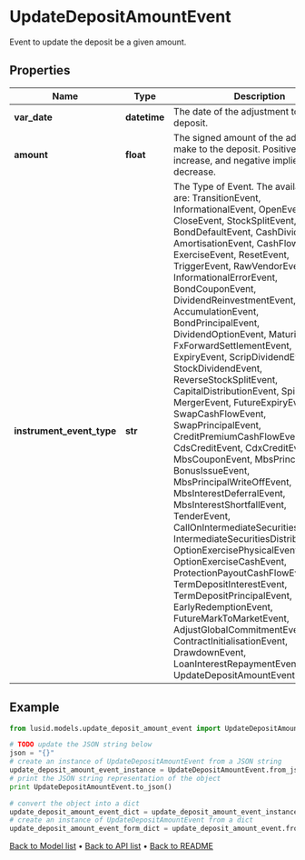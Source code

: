# UpdateDepositAmountEvent

Event to update the deposit be a given amount.

## Properties
Name | Type | Description | Notes
------------ | ------------- | ------------- | -------------
**var_date** | **datetime** | The date of the adjustment to the deposit. | 
**amount** | **float** | The signed amount of the adjustment to make to the deposit. Positive implies an increase, and negative implies a decrease. | 
**instrument_event_type** | **str** | The Type of Event. The available values are: TransitionEvent, InformationalEvent, OpenEvent, CloseEvent, StockSplitEvent, BondDefaultEvent, CashDividendEvent, AmortisationEvent, CashFlowEvent, ExerciseEvent, ResetEvent, TriggerEvent, RawVendorEvent, InformationalErrorEvent, BondCouponEvent, DividendReinvestmentEvent, AccumulationEvent, BondPrincipalEvent, DividendOptionEvent, MaturityEvent, FxForwardSettlementEvent, ExpiryEvent, ScripDividendEvent, StockDividendEvent, ReverseStockSplitEvent, CapitalDistributionEvent, SpinOffEvent, MergerEvent, FutureExpiryEvent, SwapCashFlowEvent, SwapPrincipalEvent, CreditPremiumCashFlowEvent, CdsCreditEvent, CdxCreditEvent, MbsCouponEvent, MbsPrincipalEvent, BonusIssueEvent, MbsPrincipalWriteOffEvent, MbsInterestDeferralEvent, MbsInterestShortfallEvent, TenderEvent, CallOnIntermediateSecuritiesEvent, IntermediateSecuritiesDistributionEvent, OptionExercisePhysicalEvent, OptionExerciseCashEvent, ProtectionPayoutCashFlowEvent, TermDepositInterestEvent, TermDepositPrincipalEvent, EarlyRedemptionEvent, FutureMarkToMarketEvent, AdjustGlobalCommitmentEvent, ContractInitialisationEvent, DrawdownEvent, LoanInterestRepaymentEvent, UpdateDepositAmountEvent | 

## Example

```python
from lusid.models.update_deposit_amount_event import UpdateDepositAmountEvent

# TODO update the JSON string below
json = "{}"
# create an instance of UpdateDepositAmountEvent from a JSON string
update_deposit_amount_event_instance = UpdateDepositAmountEvent.from_json(json)
# print the JSON string representation of the object
print UpdateDepositAmountEvent.to_json()

# convert the object into a dict
update_deposit_amount_event_dict = update_deposit_amount_event_instance.to_dict()
# create an instance of UpdateDepositAmountEvent from a dict
update_deposit_amount_event_form_dict = update_deposit_amount_event.from_dict(update_deposit_amount_event_dict)
```
[Back to Model list](../README.md#documentation-for-models) &#8226; [Back to API list](../README.md#documentation-for-api-endpoints) &#8226; [Back to README](../README.md)


